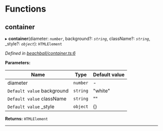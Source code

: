 

# Functions

<a id="container"></a>

##  container

▸ **container**(diameter: *`number`*, background?: *`string`*, className?: *`string`*, _style?: *`object`*): `HTMLElement`

*Defined in [beachball/container.ts:6](https://github.com/polkadot-js/ui/blob/b26a0ef/packages/ui-identicon/src/beachball/container.ts#L6)*

**Parameters:**

| Name | Type | Default value |
| ------ | ------ | ------ |
| diameter | `number` | - |
| `Default value` background | `string` | &quot;white&quot; |
| `Default value` className | `string` | &quot;&quot; |
| `Default value` _style | `object` |  {} |

**Returns:** `HTMLElement`

___

